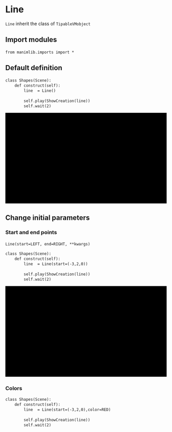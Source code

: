 # Line
`Line` inherit the class of `TipableVMobject`

## Import modules
```python3
from manimlib.imports import *
```

## Default definition
```python3
class Shapes(Scene):
    def construct(self):
        line  = Line()

        self.play(ShowCreation(line))
        self.wait(2)
```

<p align="center"><img src ="Shapes1.gif" /></p>

## Change initial parameters
### Start and end points
`Line(start=LEFT, end=RIGHT, **kwargs)`

```python3
class Shapes(Scene):
    def construct(self):
        line  = Line(start=(-3,2,0))

        self.play(ShowCreation(line))
        self.wait(2)
```

<p align="center"><img src ="Shapes2.gif" /></p>

### Colors
```python3
class Shapes(Scene):
    def construct(self):
        line  = Line(start=(-3,2,0),color=RED)

        self.play(ShowCreation(line))
        self.wait(2)
```
